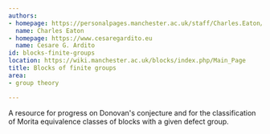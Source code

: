 ```yaml
---
authors:
- homepage: https://personalpages.manchester.ac.uk/staff/Charles.Eaton/
  name: Charles Eaton
- homepage: https://www.cesaregardito.eu
  name: Cesare G. Ardito
id: blocks-finite-groups
location: https://wiki.manchester.ac.uk/blocks/index.php/Main_Page
title: Blocks of finite groups
area:
- group theory

---
```


A resource for progress on Donovan's conjecture and for the classification of Morita equivalence classes of blocks with a given defect group.

